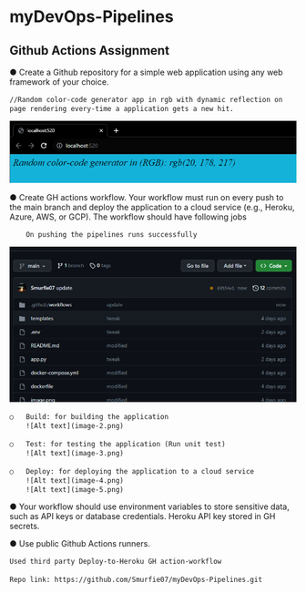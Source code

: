 # myDevOps-Pipelines
## Github Actions Assignment

●	Create a Github repository for a simple web application using any web framework of your choice.

    //Random color-code generator app in rgb with dynamic reflection on page rendering every-time a application gets a new hit.
![Alt text](image.png)

●	Create GH actions workflow. Your workflow must run on every push to the main branch and deploy the application to a cloud service (e.g., Heroku, Azure, AWS, or GCP). The workflow should have following jobs

        On pushing the pipelines runs successfully
![Alt text](image-1.png)

    ○	Build: for building the application
        ![Alt text](image-2.png)
        
    ○	Test: for testing the application (Run unit test)
        ![Alt text](image-3.png)

    ○	Deploy: for deploying the application to a cloud service
        ![Alt text](image-4.png)
        ![Alt text](image-5.png)
    
●	Your workflow should use environment variables to store sensitive data, such as API keys or database credentials.
    Heroku API key stored in GH secrets.
    

●	Use public Github Actions runners.

    Used third party Deploy-to-Heroku GH action-workflow

    Repo link: https://github.com/Smurfie07/myDevOps-Pipelines.git
